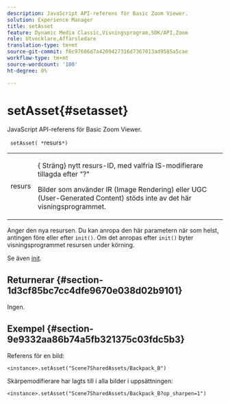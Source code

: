 ```yaml
---
description: JavaScript API-referens för Basic Zoom Viewer.
solution: Experience Manager
title: setAsset
feature: Dynamic Media Classic,Visningsprogram,SDK/API,Zoom
role: Utvecklare,Affärsledare
translation-type: tm+mt
source-git-commit: f6c97606d7a4209427316d7367013ad9585a5cae
workflow-type: tm+mt
source-wordcount: '100'
ht-degree: 0%

---
```



# setAsset{#setasset}

JavaScript API-referens för Basic Zoom Viewer.

` setAsset( *`resurs`*)`

<table id="table_896DFF34A68A403DB93A6D597461A573"> 
 <tbody> 
  <tr> 
   <td colname="col1"> <p> <span class="codeph"> <span class="varname"> resurs</span> </span> </p> </td> 
   <td colname="col2"> <p>{<span class="codeph"> Sträng</span>} nytt resurs-ID, med valfria IS-modifierare tillagda efter "?" </p> <p> Bilder som använder IR (Image Rendering) eller UGC (User-Generated Content) stöds inte av det här visningsprogrammet. </p> </td> 
  </tr> 
 </tbody> 
</table>

Anger den nya resursen. Du kan anropa den här parametern när som helst, antingen före eller efter `init()`. Om det anropas efter `init()` byter visningsprogrammet resursen under körning.

Se även [init](../../../c-html5-s7-aem-asset-viewers/c-html5-20-basic-zoom-viewer-about/c-html5-20-basic-zoom-viewer-javascriptapiref/r-html5-basic-zoom-viewer-20-javascriptapiref-init.md#reference-aee94dd92a28410784f7a1792e28683b).

## Returnerar {#section-1d3cf85bc7cc4dfe9670e038d02b9101}

Ingen.

## Exempel {#section-9e9332aa86b74a5fb321375c03fdc5b3}

Referens för en bild:

```
<instance>.setAsset("Scene7SharedAssets/Backpack_B")
```

Skärpemodifierare har lagts till i alla bilder i uppsättningen:

```
<instance>.setAsset("Scene7SharedAssets/Backpack_B?op_sharpen=1")
```


